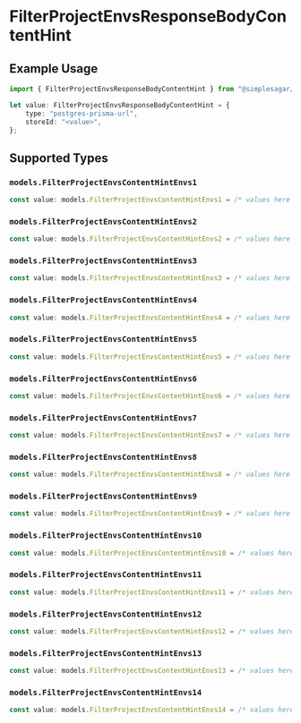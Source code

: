 # FilterProjectEnvsResponseBodyContentHint

## Example Usage

```typescript
import { FilterProjectEnvsResponseBodyContentHint } from "@simplesagar/vercel/models/filterprojectenvsop.js";

let value: FilterProjectEnvsResponseBodyContentHint = {
    type: "postgres-prisma-url",
    storeId: "<value>",
};
```

## Supported Types

### `models.FilterProjectEnvsContentHintEnvs1`

```typescript
const value: models.FilterProjectEnvsContentHintEnvs1 = /* values here */
```

### `models.FilterProjectEnvsContentHintEnvs2`

```typescript
const value: models.FilterProjectEnvsContentHintEnvs2 = /* values here */
```

### `models.FilterProjectEnvsContentHintEnvs3`

```typescript
const value: models.FilterProjectEnvsContentHintEnvs3 = /* values here */
```

### `models.FilterProjectEnvsContentHintEnvs4`

```typescript
const value: models.FilterProjectEnvsContentHintEnvs4 = /* values here */
```

### `models.FilterProjectEnvsContentHintEnvs5`

```typescript
const value: models.FilterProjectEnvsContentHintEnvs5 = /* values here */
```

### `models.FilterProjectEnvsContentHintEnvs6`

```typescript
const value: models.FilterProjectEnvsContentHintEnvs6 = /* values here */
```

### `models.FilterProjectEnvsContentHintEnvs7`

```typescript
const value: models.FilterProjectEnvsContentHintEnvs7 = /* values here */
```

### `models.FilterProjectEnvsContentHintEnvs8`

```typescript
const value: models.FilterProjectEnvsContentHintEnvs8 = /* values here */
```

### `models.FilterProjectEnvsContentHintEnvs9`

```typescript
const value: models.FilterProjectEnvsContentHintEnvs9 = /* values here */
```

### `models.FilterProjectEnvsContentHintEnvs10`

```typescript
const value: models.FilterProjectEnvsContentHintEnvs10 = /* values here */
```

### `models.FilterProjectEnvsContentHintEnvs11`

```typescript
const value: models.FilterProjectEnvsContentHintEnvs11 = /* values here */
```

### `models.FilterProjectEnvsContentHintEnvs12`

```typescript
const value: models.FilterProjectEnvsContentHintEnvs12 = /* values here */
```

### `models.FilterProjectEnvsContentHintEnvs13`

```typescript
const value: models.FilterProjectEnvsContentHintEnvs13 = /* values here */
```

### `models.FilterProjectEnvsContentHintEnvs14`

```typescript
const value: models.FilterProjectEnvsContentHintEnvs14 = /* values here */
```

